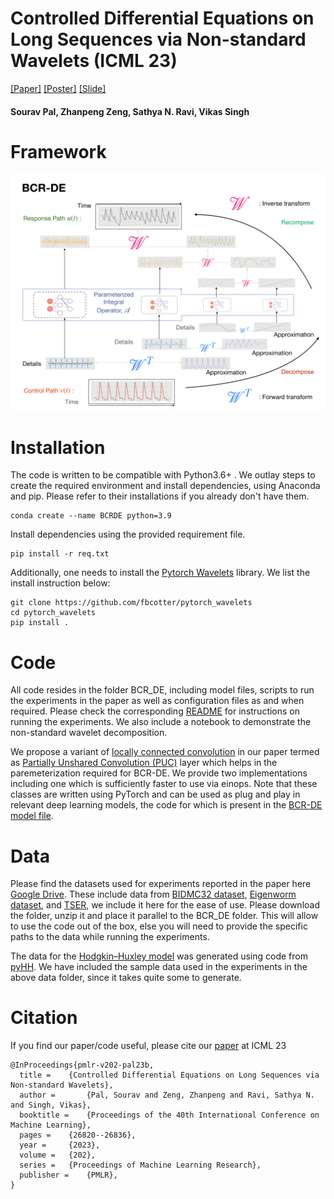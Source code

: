 # Controlled Differential Equations on Long Sequences via Non-standard Wavelets (ICML 23)
[[Paper]](https://proceedings.mlr.press/v202/pal23b.html) [[Poster]](./asset/BCRDE_ICML_poster.pdf) [[Slide]](./asset/BCRDE_slide.pdf)

#### Sourav Pal, Zhanpeng Zeng, Sathya N. Ravi, Vikas Singh

# Framework
![](./asset/BCRDE.jpeg)


# Installation
The code is written to be compatible with Python3.6+ . We outlay steps to create the required environment and install dependencies, using Anaconda and pip. Please refer to their installations if you already don't have them.
```
conda create --name BCRDE python=3.9
```
Install dependencies using the provided requirement file.
```
pip install -r req.txt
```
Additionally, one needs to install the [Pytorch Wavelets](https://pytorch-wavelets.readthedocs.io/en/latest/index.html) library. We list the install instruction below:
```
git clone https://github.com/fbcotter/pytorch_wavelets
cd pytorch_wavelets
pip install .
```

# Code
All code resides in the folder BCR_DE, including model files, scripts to run the experiments in the paper as well as configuration files as and when required. Please check the corresponding [README](./BCR_DE/README.md) for instructions on running the experiments. We also include a notebook to demonstrate the non-standard wavelet decomposition.

We propose a variant of [locally connected convolution](https://keras.io/api/layers/locally_connected_layers/) in our paper termed as [Partially Unshared Convolution (PUC)](./BCR_DE/BCR_DE_model.py#L84) layer which helps in the paremeterization required for BCR-DE. We provide two implementations including one which is sufficiently faster to use via einops. Note that these classes are written using PyTorch and can be used as plug and play in relevant deep learning models, the code for which is present in the [BCR-DE model file](./BCR_DE/BCR_DE_model.py).

# Data
Please find the datasets used for experiments reported in the paper here [Google Drive](https://drive.google.com/file/d/1CFlnfC9CugfiAInKLHihjdJkyav6q80-/view?usp=sharing). These include data from [BIDMC32 dataset](https://arxiv.org/abs/2006.10996), [Eigenworm dataset](https://link.springer.com/article/10.1007/s10618-016-0483-9), and [TSER](http://tseregression.org/), we include it here for the ease of use. Please download the folder, unzip it and place it parallel to the BCR_DE folder. This will allow to use the code out of the box, else you will need to provide the specific paths to the data while running the experiments.

The data for the [Hodgkin–Huxley model](https://www.ncbi.nlm.nih.gov/pmc/articles/PMC1392413/) was generated using code from [pyHH](https://github.com/swharden/pyHH). We have included the sample data used in the experiments in the above data folder, since it takes quite some to generate.

# Citation
If you find our paper/code useful, please cite our [paper](https://openreview.net/pdf?id=bm2qVX0h09) at ICML 23

```
@InProceedings{pmlr-v202-pal23b,
  title = 	 {Controlled Differential Equations on Long Sequences via Non-standard Wavelets},
  author =       {Pal, Sourav and Zeng, Zhanpeng and Ravi, Sathya N. and Singh, Vikas},
  booktitle = 	 {Proceedings of the 40th International Conference on Machine Learning},
  pages = 	 {26820--26836},
  year = 	 {2023},
  volume = 	 {202},
  series = 	 {Proceedings of Machine Learning Research},
  publisher =    {PMLR},
}
```
